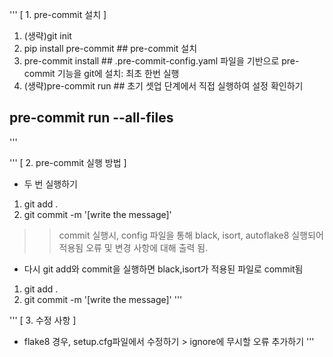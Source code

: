 '''
[ 1. pre-commit 설치 ]
1. (생략)git init
2. pip install pre-commit                                  ## pre-commit 설치
3. pre-commit install                                      ## .pre-commit-config.yaml 파일을 기반으로 pre-commit 기능을 git에 설치: 최초 한번 실행
4. (생략)pre-commit run                            ## 초기 셋업 단계에서 직접 실행하여 설정 확인하기
## pre-commit run --all-files
'''

'''
[ 2. pre-commit 실행 방법 ]
- 두 번 실행하기

1. git add .
2. git commit -m '[write the message]'
>> commit 실행시, config 파일을 통해 black, isort, autoflake8 실행되어 적용됨
>> 오류 및 변경 사항에 대해 출력 됨.

- 다시 git add와 commit을 실행하면 black,isort가 적용된 파일로 commit됨
1. git add .
2. git commit -m '[write the message]'
'''

'''
[ 3. 수정 사항 ]
- flake8 경우, setup.cfg파일에서 수정하기 > ignore에 무시할 오류 추가하기
'''
